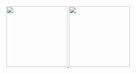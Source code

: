 <a href="#">
  <img height="160em" src="https://github-readme-stats.vercel.app/api?username=ariefzuhri&custom_title=GitHub%20Stats&include_all_commits=true&count_private=true&show_icons=true&rank_icon=github" />
  <img height="160em" src="https://github-readme-stats.vercel.app/api/top-langs/?username=ariefzuhri&layout=compact" />
</a>
